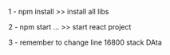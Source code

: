 1 - npm install >> install all libs 

2 - npm start ... >> start react project


3 - remember to change line 16800 stack DAta
